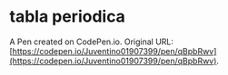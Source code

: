 # tabla periodica

A Pen created on CodePen.io. Original URL: [https://codepen.io/Juventino01907399/pen/qBpbRwv](https://codepen.io/Juventino01907399/pen/qBpbRwv).

